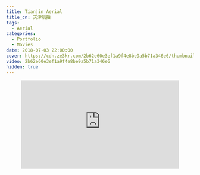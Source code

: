 ```yaml
---
title: Tianjin Aerial
title_cn: 天津航拍
tags:
  - Aerial
categories:
  - Portfolio
  - Movies
date: 2018-07-03 22:00:00
cover: https://cdn.ze3kr.com/2b62e60e3ef1a9f4e8be9a5b71a346e6/thumbnails/thumbnail.jpg?time=2m14s
video: 2b62e60e3ef1a9f4e8be9a5b71a346e6
hidden: true
---
```


<figure>
  <div style="position: relative; padding-top: 56.25%;"><iframe src="https://iframe.videodelivery.net/2b62e60e3ef1a9f4e8be9a5b71a346e6?preload=metadata&poster=https%3A%2F%2Fvideodelivery.net%2F2b62e60e3ef1a9f4e8be9a5b71a346e6%2Fthumbnails%2Fthumbnail.jpg%3Ftime%3D2m14s%26height%3D600" style="border: none; position: absolute; top: 0; left: 0; height: 100%; width: 100%;" allow="accelerometer; gyroscope; autoplay; encrypted-media; picture-in-picture;" allowfullscreen="true"></iframe></div>
</figure>
